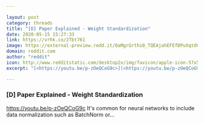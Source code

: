 ```yaml
---

layout: post
category: threads
title: "[D] Paper Explained - Weight Standardization"
date: 2020-05-15 15:27:33
link: https://vrhk.co/2Tbt761
image: https://external-preview.redd.it/OaMgrGrthi0_TQEAjahEFEfDPuXqtdCPxAYLmebY14w.jpg?width=480&height=251.308900524&auto=webp&crop=480:251.308900524,smart&s=9f45cf93bdd34c496b71ab1a6d22fd882ff1d523
domain: reddit.com
author: "reddit"
icon: http://www.redditstatic.com/desktop2x/img/favicon/apple-icon-57x57.png
excerpt: "[<https://youtu.be/p-zOeQCoG9c>](<https://youtu.be/p-zOeQCoG9c>) It's common for neural networks to include data normalization such as BatchNorm or..."

---
```


### [D] Paper Explained - Weight Standardization

[<https://youtu.be/p-zOeQCoG9c>](<https://youtu.be/p-zOeQCoG9c>) It's common for neural networks to include data normalization such as BatchNorm or...